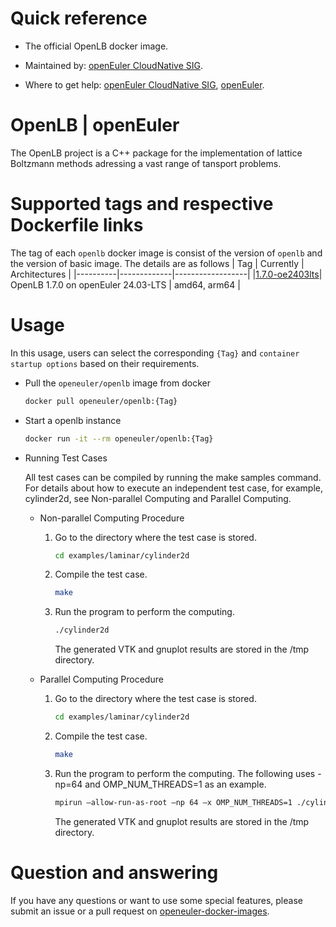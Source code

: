 # Quick reference

- The official OpenLB docker image.

- Maintained by: [openEuler CloudNative SIG](https://gitee.com/openeuler/cloudnative).

- Where to get help: [openEuler CloudNative SIG](https://gitee.com/openeuler/cloudnative), [openEuler](https://gitee.com/openeuler/community).

# OpenLB | openEuler
The OpenLB project is a C++ package for the implementation of lattice Boltzmann methods adressing a vast range of tansport problems.


# Supported tags and respective Dockerfile links
The tag of each `openlb` docker image is consist of the version of `openlb` and the version of basic image. The details are as follows
|    Tag   |  Currently  |   Architectures  |
|----------|-------------|------------------|
|[1.7.0-oe2403lts](https://gitee.com/openeuler/openeuler-docker-images/blob/master/HPC/openlb/1.7.0/24.03-lts/Dockerfile)| OpenLB 1.7.0 on openEuler 24.03-LTS | amd64, arm64 |

# Usage
In this usage, users can select the corresponding `{Tag}` and `container startup options` based on their requirements.

- Pull the `openeuler/openlb` image from docker

	```bash
	docker pull openeuler/openlb:{Tag}
	```

- Start a openlb instance

	```bash
	docker run -it --rm openeuler/openlb:{Tag}
	```

- Running Test Cases

	All test cases can be compiled by running the make samples command. For details about how to execute an independent test case, for example, cylinder2d, see Non-parallel Computing and Parallel Computing.

	- Non-parallel Computing Procedure
		1. Go to the directory where the test case is stored.
			```bash
			cd examples/laminar/cylinder2d
			```
		2. Compile the test case.
			```bash
			make
			```
		3. Run the program to perform the computing.
			```bash
			./cylinder2d
			```
			The generated VTK and gnuplot results are stored in the /tmp directory.

	- Parallel Computing Procedure
		1. Go to the directory where the test case is stored.
			```bash
			cd examples/laminar/cylinder2d
			```
		2. Compile the test case.
			```bash
			make
			```
		3. Run the program to perform the computing. The following uses -np=64 and OMP_NUM_THREADS=1 as an example.
			```bash
			mpirun –allow-run-as-root –np 64 –x OMP_NUM_THREADS=1 ./cylinder2d
			```
			The generated VTK and gnuplot results are stored in the /tmp directory.

# Question and answering
If you have any questions or want to use some special features, please submit an issue or a pull request on [openeuler-docker-images](https://gitee.com/openeuler/openeuler-docker-images).